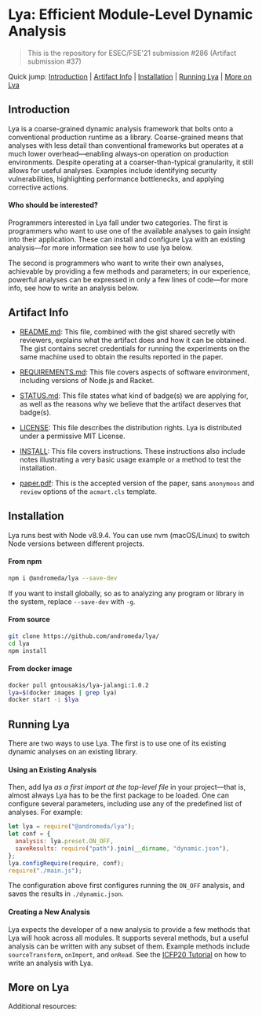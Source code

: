 # Lya: Efficient Module-Level Dynamic Analysis
> This is the repository for ESEC/FSE'21 submission #286 (Artifact submission #37)

Quick jump: [Introduction](#introduction) | [Artifact Info](#artifact-info) | [Installation](#installation) | [Running Lya](#running-lya) | [More on Lya](#more-on-lya)

## Introduction

Lya is a coarse-grained dynamic analysis framework that bolts onto a conventional production runtime as a library. Coarse-grained means that analyses with less detail than conventional frameworks but operates at a much lower overhead—enabling always-on operation on production environments. Despite operating at a coarser-than-typical granularity, it still allows for useful analyses. Examples include identifying security vulnerabilities, highlighting performance bottlenecks, and applying corrective actions.

#### Who should be interested?

Programmers interested in Lya fall under two categories. The first is programmers who want to use one of the available analyses to gain insight into their application. These can install and configure Lya with an existing analysis—for more information see how to use lya below.

The second is programmers who want to write their own analyses, achievable by providing a few methods and parameters; in our experience, powerful analyses can be expressed in only a few lines of code—for more info, see how to write an analysis below.

## Artifact Info

* [README.md](./README.md): This file, combined with the gist shared secretly with reviewers, explains what the artifact does and how it can be obtained. The gist contains secret credentials for running the experiments on the same machine used to obtain the results reported in the paper.

* [REQUIREMENTS.md](./REQUIREMENTS.md): This file covers aspects of software environment, including versions of Node.js and Racket.

* [STATUS.md](./STATUS.md): This file states what kind of badge(s) we are applying for, as well as the reasons why we believe that the artifact deserves that badge(s).

* [LICENSE](./LICENSE): This file describes the distribution rights. Lya is distributed under a permissive MIT License.

* [INSTALL](./INSTALL.md): This file covers instructions. These instructions also include notes illustrating a very basic usage example or a method to test the installation.

* [paper.pdf](./doc/lya-fse.pdf): This is the accepted version of the paper, sans `anonymous` and `review` options of the `acmart.cls` template.


## Installation

Lya runs best with Node v8.9.4. You can use nvm (macOS/Linux) to switch Node versions between different projects.

#### From npm

```sh
npm i @andromeda/lya --save-dev
```
If you want to install globally, so as to analyzing any program or library in the system, replace `--save-dev` with `-g`.

#### From source

```sh
git clone https://github.com/andromeda/lya/
cd lya
npm install
```

#### From docker image

```sh
docker pull gntousakis/lya-jalangi:1.0.2
lya=$(docker images | grep lya)
docker start -i $lya
```

## Running Lya

There are two ways to use Lya. The first is to use one of its existing dynamic analyses on an existing library.

#### Using an Existing Analysis

Then, add lya _as  a first import at the top-level  file_ in your project—that
is,  almost always  Lya  has to  be  the first  package to  be  loaded. One  can
configure  several parameters,  including  use  any of  the  predefined list  of
analyses. For example:

```JavaScript
let lya = require("@andromeda/lya");
let conf = {
  analysis: lya.preset.ON_OFF,
  saveResults: require("path").join(__dirname, "dynamic.json"),
};
lya.configRequire(require, conf);
require("./main.js");
```

The configuration above first configures running the `ON_OFF` analysis, and saves the results in `./dynamic.json`. 

#### Creating a New  Analysis

Lya expects the  developer of a new  analysis to provide a few  methods that Lya will hook  across all modules. It  supports several methods, but  a useful analysis can be written with any subset of them. Example methods include `sourceTransform`, `onImport`, and `onRead`. See the [ICFP20 Tutorial]() on how to write an analysis with Lya.

## More on Lya

Additional resources:
